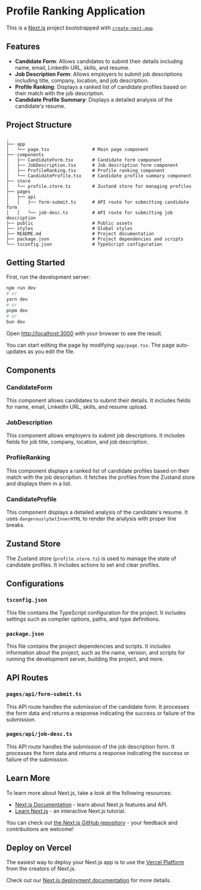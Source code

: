 # Profile Ranking Application

This is a [Next.js](https://nextjs.org) project bootstrapped with [`create-next-app`](https://nextjs.org/docs/app/api-reference/cli/create-next-app).

## Features

- **Candidate Form**: Allows candidates to submit their details including name, email, LinkedIn URL, skills, and resume.
- **Job Description Form**: Allows employers to submit job descriptions including title, company, location, and job description.
- **Profile Ranking**: Displays a ranked list of candidate profiles based on their match with the job description.
- **Candidate Profile Summary**: Displays a detailed analysis of the candidate's resume.

## Project Structure

```plaintext
.
├── app
│   └── page.tsx                # Main page component
├── components
│   ├── CandidateForm.tsx       # Candidate form component
│   ├── JobDescription.tsx      # Job description form component
│   ├── ProfileRanking.tsx      # Profile ranking component
│   └── CandidateProfile.tsx    # Candidate profile summary component
├── store
│   └── profile.store.ts        # Zustand store for managing profiles
├── pages
│   ├── api
│   │   ├── form-submit.ts      # API route for submitting candidate form
│   │   └── job-desc.ts         # API route for submitting job description
├── public                      # Public assets
├── styles                      # Global styles
├── README.md                   # Project documentation
├── package.json                # Project dependencies and scripts
└── tsconfig.json               # TypeScript configuration
```

## Getting Started

First, run the development server:

```bash
npm run dev
# or
yarn dev
# or
pnpm dev
# or
bun dev
```

Open [http://localhost:3000](http://localhost:3000) with your browser to see the result.

You can start editing the page by modifying `app/page.tsx`. The page auto-updates as you edit the file.

## Components

### CandidateForm

This component allows candidates to submit their details. It includes fields for name, email, LinkedIn URL, skills, and resume upload.

### JobDescription

This component allows employers to submit job descriptions. It includes fields for job title, company, location, and job description.

### ProfileRanking

This component displays a ranked list of candidate profiles based on their match with the job description. It fetches the profiles from the Zustand store and displays them in a list.

### CandidateProfile

This component displays a detailed analysis of the candidate's resume. It uses `dangerouslySetInnerHTML` to render the analysis with proper line breaks.

## Zustand Store

The Zustand store (`profile.store.ts`) is used to manage the state of candidate profiles. It includes actions to set and clear profiles.

## Configurations

### `tsconfig.json`

This file contains the TypeScript configuration for the project. It includes settings such as compiler options, paths, and type definitions.

### `package.json`

This file contains the project dependencies and scripts. It includes information about the project, such as the name, version, and scripts for running the development server, building the project, and more.

## API Routes

### `pages/api/form-submit.ts`

This API route handles the submission of the candidate form. It processes the form data and returns a response indicating the success or failure of the submission.

### `pages/api/job-desc.ts`

This API route handles the submission of the job description form. It processes the form data and returns a response indicating the success or failure of the submission.

## Learn More

To learn more about Next.js, take a look at the following resources:

- [Next.js Documentation](https://nextjs.org/docs) - learn about Next.js features and API.
- [Learn Next.js](https://nextjs.org/learn) - an interactive Next.js tutorial.

You can check out [the Next.js GitHub repository](https://github.com/vercel/next.js) - your feedback and contributions are welcome!

## Deploy on Vercel

The easiest way to deploy your Next.js app is to use the [Vercel Platform](https://vercel.com/new?utm_medium=default-template&filter=next.js&utm_source=create-next-app&utm_campaign=create-next-app-readme) from the creators of Next.js.

Check out our [Next.js deployment documentation](https://nextjs.org/docs/app/building-your-application/deploying) for more details.